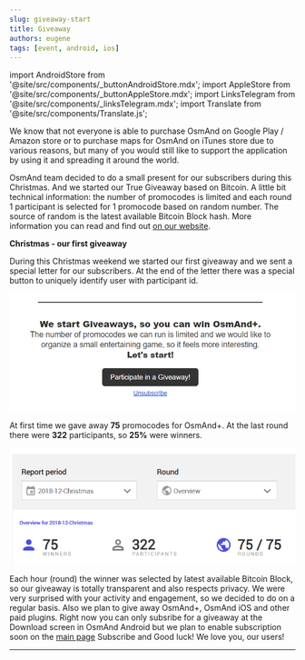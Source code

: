 ```yaml
---
slug: giveaway-start
title: Giveaway
authors: eugene
tags: [event, android, ios]
---
```

import AndroidStore from '@site/src/components/_buttonAndroidStore.mdx';
import AppleStore from '@site/src/components/_buttonAppleStore.mdx';
import LinksTelegram from '@site/src/components/_linksTelegram.mdx';
import Translate from '@site/src/components/Translate.js';


We know that not everyone is able to purchase OsmAnd on Google Play / Amazon store or to purchase maps for OsmAnd on iTunes store due to various reasons, but many of you would still like to support the application by using it and spreading it around the world.

<!--truncate-->

OsmAnd team decided to do a small present for our subscribers during this Christmas. And we started our True Giveaway based on Bitcoin. A little bit technical information: the number of promocodes is limited and each round 1 participant is selected for 1 promocode based on random number. The source of random is the latest available Bitcoin  Block hash. More information you can read and find out <a href="https://osmand.net/giveaway">on our website</a>.

**Christmas - our first giveaway**

During this Christmas weekend we started our first giveaway and we sent a special letter for our subscribers. At the end of the letter there was a special button to uniquely identify user with participant id.

![Giviaway](./giveaway_sub_1.png)

At first time we gave away **75** promocodes for OsmAnd+. At the last round there were **322** participants, so **25%** were winners.

![Giviaway](./giveaway_win_1.png)

Each hour (round) the winner was selected by latest available Bitcoin Block, so our giveaway is totally transparent and also respects privacy.
We were very surprised with your activity and engagement, so we decided to do on a regular basis. Also we plan to give away OsmAnd+, OsmAnd iOS and other paid plugins. Right now you can only subsribe for a giveaway at the Download screen in OsmAnd Android but we plan to enable subscription soon on the <a href="https://osmand.net">main page</a>
Subscribe and Good luck!
We love you, our users!


_________________________________________________

<LinksTelegram/>
<AppleStore/>
<AndroidStore/>